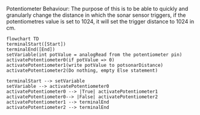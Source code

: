 Potentiometer Behaviour: The purpose of this is to be able to quickly and granularly change the distance in which the sonar sensor triggers, if the potentiometres value is set to 1024, it will set the trigger distance to 1024 in cm.

```mermaid
flowchart TD
terminalStart([Start])
terminalEnd([End])
setVariable(int potValue = analogRead from the potentiometer pin)
activatePotentiometer0(if potValue => 0)
activatePotentiometer1(write potValue to potsonarDistance)
activatePotentiometer2(Do nothing, empty Else statement)

terminalStart --> setVariable
setVariable --> activatePotentiometer0
activatePotentiometer0 --> |True| activatePotentiometer1
activatePotentiometer0--> |False| activatePotentiometer2 
activatePotentiometer1 --> terminalEnd
activatePotentiometer2 --> terminalEnd
```
